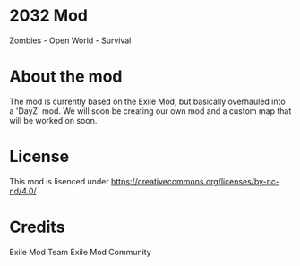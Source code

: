 # 2032 Mod
Zombies - Open World - Survival

# About the mod
The mod is currently based on the Exile Mod, but basically overhauled into a 'DayZ' mod. We will soon be creating our own mod and a custom map that will be worked on soon.

# License
This mod is lisenced under https://creativecommons.org/licenses/by-nc-nd/4.0/

# Credits
Exile Mod Team
Exile Mod Community
